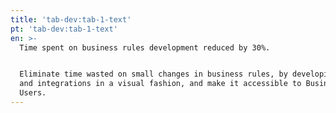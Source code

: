 ```yaml
---
title: 'tab-dev:tab-1-text'
pt: 'tab-dev:tab-1-text'
en: >-
  Time spent on business rules development reduced by 30%. 


  Eliminate time wasted on small changes in business rules, by developing rules
  and integrations in a visual fashion, and make it accessible to Business
  Users.
---
```



